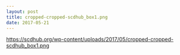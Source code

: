 ```yaml
---
layout: post
title: cropped-cropped-scdhub_box1.png
date: 2017-05-21
---
```


https://scdhub.org/wp-content/uploads/2017/05/cropped-cropped-scdhub_box1.png